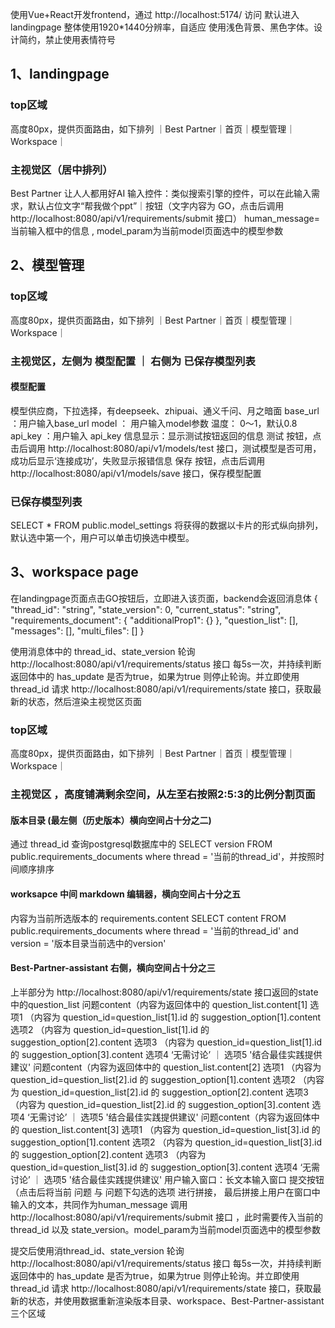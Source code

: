 使用Vue+React开发frontend，通过 http://localhost:5174/ 访问
默认进入landingpage
整体使用1920*1440分辨率，自适应
使用浅色背景、黑色字体。设计简约，禁止使用表情符号
## 1、landingpage

### top区域

高度80px，提供页面路由，如下排列
｜Best Partner｜首页｜模型管理｜Workspace｜

### 主视觉区（居中排列）

Best Partner
让人人都用好AI
输入控件：类似搜索引擎的控件，可以在此输入需求，默认占位文字“帮我做个ppt”｜按钮（文字内容为 GO，点击后调用http://localhost:8080/api/v1/requirements/submit 接口） human_message=当前输入框中的信息 , model_param为当前model页面选中的模型参数

## 2、模型管理

### top区域

高度80px，提供页面路由，如下排列
｜Best Partner｜首页｜模型管理｜Workspace｜

### 主视觉区，左侧为 模型配置 ｜ 右侧为 已保存模型列表

#### 模型配置

模型供应商，下拉选择，有deepseek、zhipuai、通义千问、月之暗面
base_url ：用户输入base_url
model ： 用户输入model参数
温度： 0～1，默认0.8
api_key ：用户输入 api_key
信息显示：显示测试按钮返回的信息
测试 按钮，点击后调用 http://localhost:8080/api/v1/models/test 接口，测试模型是否可用，成功后显示‘连接成功’，失败显示报错信息
保存 按钮，点击后调用 http://localhost:8080/api/v1/models/save 接口，保存模型配置
### 已保存模型列表

SELECT *
FROM public.model_settings
将获得的数据以卡片的形式纵向排列，默认选中第一个，用户可以单击切换选中模型。


## 3、workspace page



在landingpage页面点击GO按钮后，立即进入该页面，backend会返回消息体
{
  "thread_id": "string",
  "state_version": 0,
  "current_status": "string",
  "requirements_document": {
    "additionalProp1": {}
  },
  "question_list": [],
  "messages": [],
  "multi_files": []
}

使用消息体中的 thread_id、state_version 轮询 http://localhost:8080/api/v1/requirements/status 接口 每5s一次，并持续判断返回体中的 has_update 是否为true，如果为true 则停止轮询。并立即使用 thread_id 请求 http://localhost:8080/api/v1/requirements/state 接口，获取最新的状态，然后渲染主视觉区页面

### top区域

高度80px，提供页面路由，如下排列
｜Best Partner｜首页｜模型管理｜Workspace｜

### 主视觉区 ，高度铺满剩余空间，从左至右按照2:5:3的比例分割页面

#### 版本目录 (最左侧（历史版本）横向空间占十分之二)
通过 thread_id 查询postgresql数据库中的
SELECT version
FROM public.requirements_documents where thread = '当前的thread_id'，并按照时间顺序排序

#### worksapce 中间 markdown 编辑器，横向空间占十分之五
内容为当前所选版本的 requirements.content
SELECT content
FROM public.requirements_documents where thread = '当前的thread_id' and version = '版本目录当前选中的version'

#### Best-Partner-assistant 右侧，横向空间占十分之三
上半部分为 http://localhost:8080/api/v1/requirements/state 接口返回的state中的question_list 
问题content（内容为返回体中的 question_list.content[1]
选项1 （内容为 question_id=question_list[1].id 的 suggestion_option[1].content
选项2 （内容为 question_id=question_list[1].id 的 suggestion_option[2].content
选项3 （内容为 question_id=question_list[1].id 的 suggestion_option[3].content
选项4  ‘无需讨论’  ｜  选项5 '结合最佳实践提供建议'
问题content（内容为返回体中的 question_list.content[2]
选项1 （内容为 question_id=question_list[2].id 的 suggestion_option[1].content
选项2 （内容为 question_id=question_list[2].id 的 suggestion_option[2].content
选项3 （内容为 question_id=question_list[2].id 的 suggestion_option[3].content
选项4  ‘无需讨论’  ｜  选项5 '结合最佳实践提供建议'
问题content（内容为返回体中的 question_list.content[3]
选项1 （内容为 question_id=question_list[3].id 的 suggestion_option[1].content
选项2 （内容为 question_id=question_list[3].id 的 suggestion_option[2].content
选项3 （内容为 question_id=question_list[3].id 的 suggestion_option[3].content
选项4  ‘无需讨论’  ｜  选项5 '结合最佳实践提供建议'
用户输入窗口：长文本输入窗口 
提交按钮（点击后将当前 问题 与 问题下勾选的选项 进行拼接， 最后拼接上用户在窗口中输入的文本，共同作为human_message 调用 http://localhost:8080/api/v1/requirements/submit 接口 ，此时需要传入当前的thread_id 以及 state_version。model_param为当前model页面选中的模型参数

提交后使用消thread_id、state_version 轮询 http://localhost:8080/api/v1/requirements/status 接口 每5s一次，并持续判断返回体中的 has_update 是否为true，如果为true 则停止轮询。并立即使用 thread_id 请求 http://localhost:8080/api/v1/requirements/state 接口，获取最新的状态，并使用数据重新渲染版本目录、workspace、Best-Partner-assistant 三个区域
